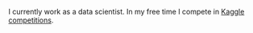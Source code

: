 I currently work as a data scientist. In my free time I compete in [Kaggle competitions](https://www.kaggle.com/mmotoki/).
